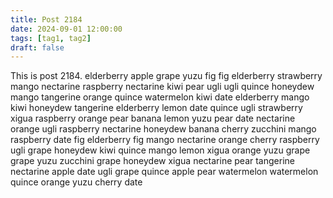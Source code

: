 ```yaml
---
title: Post 2184
date: 2024-09-01 12:00:00
tags: [tag1, tag2]
draft: false
---
```

This is post 2184.
elderberry
apple
grape
yuzu
fig
fig
elderberry
strawberry
mango
nectarine
raspberry
nectarine
kiwi
pear
ugli
ugli
quince
honeydew
mango
tangerine
orange
quince
watermelon
kiwi
date
elderberry
mango
kiwi
honeydew
tangerine
elderberry
lemon
date
quince
ugli
strawberry
xigua
raspberry
orange
pear
banana
lemon
yuzu
pear
date
nectarine
orange
ugli
raspberry
nectarine
honeydew
banana
cherry
zucchini
mango
raspberry
date
fig
elderberry
fig
mango
nectarine
orange
cherry
raspberry
ugli
grape
honeydew
kiwi
quince
mango
lemon
xigua
orange
yuzu
grape
grape
yuzu
zucchini
grape
honeydew
xigua
nectarine
pear
tangerine
nectarine
apple
date
ugli
grape
quince
apple
pear
watermelon
watermelon
quince
orange
yuzu
cherry
date
